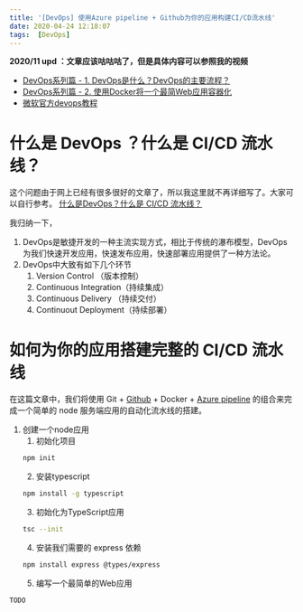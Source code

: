 ```yaml
---
title: '[DevOps] 使用Azure pipeline + Github为你的应用构建CI/CD流水线'
date: 2020-04-24 12:18:07
tags:  [DevOps]
---
```


**2020/11 upd ：文章应该咕咕咕了，但是具体内容可以参照我的视频**

- [DevOps系列篇 - 1. DevOps是什么？DevOps的主要流程？](https://www.bilibili.com/video/BV1YK4y1k7f2)
- [DevOps系列篇 - 2. 使用Docker将一个最简Web应用容器化](https://www.bilibili.com/video/BV1UT4y1g76F)
- [微软官方devops教程](https://azure.microsoft.com/zh-cn/overview/devops-tutorial/)

# 什么是 DevOps ？什么是 CI/CD 流水线？
这个问题由于网上已经有很多很好的文章了，所以我这里就不再详细写了。大家可以自行参考。
[什么是DevOps？什么是 CI/CD 流水线？](https://www.infoq.cn/article/WHt0wFMDRrBU-dtkh1Xp)

我归纳一下，
1. DevOps是敏捷开发的一种主流实现方式，相比于传统的瀑布模型，DevOps为我们快速开发应用，快速发布应用，快速部署应用提供了一种方法论。
2. DevOps中大致有如下几个环节<br>
    1. Version Control （版本控制）
    2. Continuous Integration（持续集成）
    3. Continuous Delivery （持续交付） 
    4. Continuout Deployment（持续部署）

# 如何为你的应用搭建完整的 CI/CD 流水线
在这篇文章中，我们将使用 Git + [Github](https://www.github.com) + Docker + [Azure pipeline](https://azure.microsoft.com/en-us/services/devops/pipelines/) 的组合来完成一个简单的 node 服务端应用的自动化流水线的搭建。

1. 创建一个node应用
    1. 初始化项目 
    ```bash
    npm init
    ```
    2. 安装typescript
    ```bash
    npm install -g typescript
    ```
    3. 初始化为TypeScript应用
    ```bash
    tsc --init
    ```
    4. 安装我们需要的 express 依赖
    ```bash
    npm install express @types/express
    ```
    5. 编写一个最简单的Web应用

<!-- more -->
`TODO`